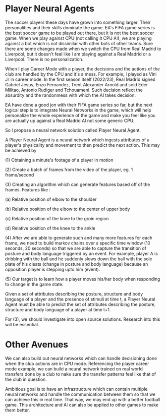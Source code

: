 # Player Neural Agents

The soccer players these days have grown into something larger. Their personalities and their skills dominate the game. EA's FIFA game series is the best soccer game to be played out there, but it is not the best soccer game. When we play against CPU (not calling it CPU AI), we are playing against a bot which is not dissimilar with other bots of other teams. Sure there are some changes made when we switch the CPU from Real Madrid to Liverpool, but it doesn't feel like I am playing against a Real Madrid or a Liverpool. There is no personalization.

When I play Career Mode with a player, the decisions and the actions of the club are handled by the CPU and it's a mess. For example, I played as Vini Jr in career mode. In the first season itself (2022/23), Real Madrid signed Gabriel Jesus, Enzo Fernandez, Trent Alexander Arnold and sold Eder Militao, Antonio Rudiger and Tchouameni. Such decision reflect the absurdity and the randonmess with which the AI takes decision. 

EA have done a good jon with their FIFA game series so far, but the next logical step is to integrate Neural Networks in the game, which will help personalize the whole experience of the game and make you feel like you are actually up against a Real Madrid AI not some generic CPU.

So I propose a neural network solution called Player Neural Agent. 

A Player Neural Agent is a neural network which ingests attributes of a player's physicality and movement to then predict the next action. This may be achieved by 

(1) Obtaining a minute's footage of a player in motion

(2) Create a batch of frames from the video of the player, eg. 1 frame/second

(3) Creating an algorithm which can generate features based off of the frames. Features like :

   (a) Relative position of elbow to the shoulder
	
   (b) Relative position of the elbow to the center of upper body

   (c) Relative position of the knee to the groin region

   (d) Relative position of the knee to the ankle

(4) After we are able to generate such and many more features for each frame, we need to build markov chains over a specific time window (10 seconds, 20 seconds) so that we are able to capture the transition of posture and body language triggered by an event. For example, player A is dribblng with the ball and he suddenly slows down the ball with the sole plate of his cleats (change in posture and body language) because an opposition player is stepping upto him (event).

(5) Our target is to learn how a player moves his/her body when responding to change in the game state.

Given a set of attributes describing the posture, structure and body language of a player and the presence of stimuli at time t, a Player Neural Agent must be able to predict the set of attributes describing the posture, structure and body language of a player at time t+1.

For (3), we should investigate into open source solutions. Research into this will be essential.   

# Other Avenues

We can also build out neural networks which can handle decisioning done when the club actions are in CPU mode. Referencing the player career mode example, we can build a neural network trained on real world transfers done by a club to nake sure the transfer patterns feel like that of the club in question. 

Ambitious goal is to have an infrastructure which can contain multiple neural networks and handle the communication between them so that we can achieve this in real time. That way, we may end up with a better football game. This architecture and AI can also be applied to other games to make them better.
